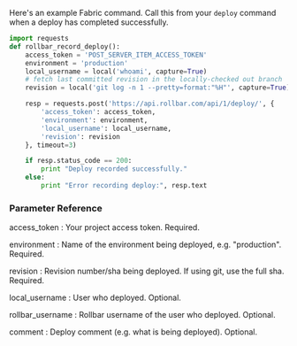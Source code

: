 Here's an example Fabric command. Call this from your `deploy` command
when a deploy has completed successfully.

```python
import requests
def rollbar_record_deploy():
    access_token = 'POST_SERVER_ITEM_ACCESS_TOKEN'
    environment = 'production'
    local_username = local('whoami', capture=True)
    # fetch last committed revision in the locally-checked out branch
    revision = local('git log -n 1 --pretty=format:"%H"', capture=True)

    resp = requests.post('https://api.rollbar.com/api/1/deploy/', {
        'access_token': access_token,
        'environment': environment,
        'local_username': local_username,
        'revision': revision
    }, timeout=3)

    if resp.status_code == 200:
        print "Deploy recorded successfully."
    else:
        print "Error recording deploy:", resp.text
```

### Parameter Reference

access\_token
:   Your project access token. Required.

environment
:   Name of the environment being deployed, e.g. "production". Required.

revision
:   Revision number/sha being deployed. If using git, use the full sha.
    Required.

local\_username
:   User who deployed. Optional.

rollbar\_username
:   Rollbar username of the user who deployed. Optional.

comment
:   Deploy comment (e.g. what is being deployed). Optional.
